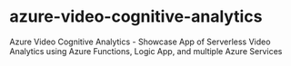 # azure-video-cognitive-analytics
Azure Video Cognitive Analytics - Showcase App of Serverless Video Analytics using Azure Functions, Logic App, and multiple Azure Services
